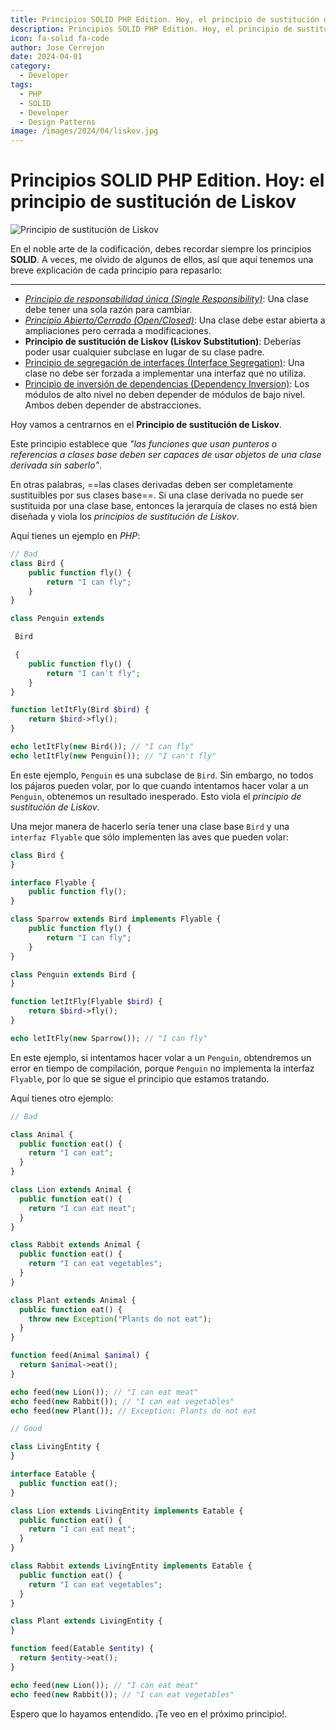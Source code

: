 ```yaml
---
title: Principios SOLID PHP Edition. Hoy, el principio de sustitución de Liskov
description: Principios SOLID PHP Edition. Hoy, el principio de sustitución de Liskov
icon: fa-solid fa-code
author: Jose Cerrejon
date: 2024-04-01
category:
  - Developer
tags:
  - PHP
  - SOLID
  - Developer
  - Design Patterns
image: /images/2024/04/liskov.jpg
---
```

# Principios SOLID PHP Edition. Hoy: el principio de sustitución de Liskov

![Principio de sustitución de Liskov](/images/2024/04/liskov.jpg "Principio de sustitución de Liskov. Generado con AI.")

En el noble arte de la codificación, debes recordar siempre los principios **SOLID**. A veces, me olvido de algunos de ellos, así que aquí tenemos una breve explicación de cada principio para repasarlo:

- - -

* _[Principio de responsabilidad única (Single Responsibility)](https://misapuntesde.com/es/2024/03/solid_principles_php_edition_single_responsibility_principle.html)_: Una clase debe tener una sola razón para cambiar.
* _[Principio Abierto/Cerrado (Open/Closed)](https://misapuntesde.com/es/2024/03/solid_principles_php_edition_open_closed_principle.html)_: Una clase debe estar abierta a ampliaciones pero cerrada a modificaciones.
* **Principio de sustitución de Liskov (Liskov Substitution)**: Deberías poder usar cualquier subclase en lugar de su clase padre.
* [Principio de segregación de interfaces (Interface Segregation)](https://misapuntesde.com/es/2024/04/solid_principles_php_edition_interface_segregation_principle.html): Una clase no debe ser forzada a implementar una interfaz que no utiliza.
* [Principio de inversión de dependencias (Dependency Inversion)](https://misapuntesde.com/es/2024/04/solid_principles_php_edition_dependency_inversion_principle.html): Los módulos de alto nivel no deben depender de módulos de bajo nivel. Ambos deben depender de abstracciones.

Hoy vamos a centrarnos en el **Principio de sustitución de Liskov**.

Este principio establece que _"las funciones que usan punteros o referencias a clases base deben ser capaces de usar objetos de una clase derivada sin saberlo"_.

En otras palabras, ==las clases derivadas deben ser completamente sustituibles por sus clases base==. Si una clase derivada no puede ser sustituida por una clase base, entonces la jerarquía de clases no está bien diseñada y viola los _principios de sustitución de Liskov_.

Aquí tienes un ejemplo en _PHP_:

```php
// Bad
class Bird {
    public function fly() {
        return "I can fly";
    }
}

class Penguin extends

 Bird

 {
    public function fly() {
        return "I can't fly";
    }
}

function letItFly(Bird $bird) {
    return $bird->fly();
}

echo letItFly(new Bird()); // "I can fly"
echo letItFly(new Penguin()); // "I can't fly"
```

En este ejemplo, `Penguin` es una subclase de `Bird`. Sin embargo, no todos los pájaros pueden volar, por lo que cuando intentamos hacer volar a un `Penguin`, obtenemos un resultado inesperado. Esto viola el _principio de sustitución de Liskov_.

Una mejor manera de hacerlo sería tener una clase base `Bird` y una `interfaz Flyable` que sólo implementen las aves que pueden volar:

```php
class Bird {
}

interface Flyable {
    public function fly();
}

class Sparrow extends Bird implements Flyable {
    public function fly() {
        return "I can fly";
    }
}

class Penguin extends Bird {
}

function letItFly(Flyable $bird) {
    return $bird->fly();
}

echo letItFly(new Sparrow()); // "I can fly"
```

En este ejemplo, si intentamos hacer volar a un `Penguin`, obtendremos un error en tiempo de compilación, porque `Penguin` no implementa la interfaz `Flyable`, por lo que se sigue el principio que estamos tratando.

Aquí tienes otro ejemplo:

```php
// Bad

class Animal {
  public function eat() {
    return "I can eat";
  }
}

class Lion extends Animal {
  public function eat() {
    return "I can eat meat";
  }
}

class Rabbit extends Animal {
  public function eat() {
    return "I can eat vegetables";
  }
}

class Plant extends Animal {
  public function eat() {
    throw new Exception("Plants do not eat");
  }
}

function feed(Animal $animal) {
  return $animal->eat();
}

echo feed(new Lion()); // "I can eat meat"
echo feed(new Rabbit()); // "I can eat vegetables"
echo feed(new Plant()); // Exception: Plants do not eat

// Good

class LivingEntity {
}

interface Eatable {
  public function eat();
}

class Lion extends LivingEntity implements Eatable {
  public function eat() {
    return "I can eat meat";
  }
}

class Rabbit extends LivingEntity implements Eatable {
  public function eat() {
    return "I can eat vegetables";
  }
}

class Plant extends LivingEntity {
}

function feed(Eatable $entity) {
  return $entity->eat();
}

echo feed(new Lion()); // "I can eat meat"
echo feed(new Rabbit()); // "I can eat vegetables"
```

Espero que lo hayamos entendido. ¡Te veo en el próximo principio!.